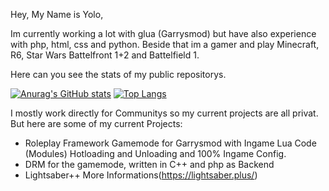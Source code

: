 Hey,
My Name is Yolo,

Im currently working a lot with glua (Garrysmod) but have also experience with php, html, css and python.
Beside that im a gamer and play Minecraft, R6, Star Wars Battelfront 1+2 and Battelfield 1.

Here can you see the stats of my public repositorys.

[![Anurag's GitHub stats](https://github-readme-stats.vercel.app/api?username=ibimsnicesyolo&count_private=true&show_icons=true&theme=radical)](https://github.com/anuraghazra/github-readme-stats)
[![Top Langs](https://github-readme-stats.vercel.app/api/top-langs/?username=ibimsnicesyolo&langs_count=10&layout=compact)](https://github.com/anuraghazra/github-readme-stats)


I mostly work directly for Communitys so my current projects are all privat.
But here are some of my current Projects:

- Roleplay Framework Gamemode for Garrysmod with Ingame Lua Code (Modules) Hotloading and Unloading and 100% Ingame Config.
- DRM for the gamemode, written in C++ and php as Backend
- Lightsaber++  More Informations(https://lightsaber.plus/)
